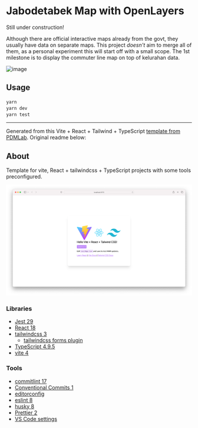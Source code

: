 # Jabodetabek Map with OpenLayers

Still under construction!

Although there are official interactive maps already from the govt, they usually have data on separate maps. This project _doesn't_ aim to merge all of them, as a personal experiment this will start off with a small scope. The 1st milestone is to display the commuter line map on top of kelurahan data.

![image](https://user-images.githubusercontent.com/12206156/234661366-cbd97603-89d2-4421-9c8b-6b45cc763364.png)

## Usage

```bash
yarn
yarn dev
yarn test
```

---

Generated from this Vite + React + Tailwind + TypeScript [template from PDMLab](https://github.com/PDMLab/vite-react-typescript-tailwind-starter). Original readme below:

## About

Template for vite, React + tailwindcss + TypeScript projects with some tools preconfigured.

![Screenshot](assets/screenshot.png)

### Libraries

- [Jest 29](https://jestjs.io/)
- [React 18](https://reactjs.org/)
- [tailwindcss 3](https://tailwindcss.com/)
  - [tailwindcss forms plugin](https://tailwindcss-forms.vercel.app/)
- [TypeScript 4.9.5](https://www.typescriptlang.org/)
- [vite 4](https://vitejs.dev/)

### Tools

- [commitlint 17](https://commitlint.js.org)
- [Conventional Commits 1](https://www.conventionalcommits.org)
- [editorconfig](https://editorconfig.org/)
- [eslint 8](https://eslint.org/)
- [husky 8](https://typicode.github.io/husky/#/)
- [Prettier 2](https://prettier.io/)
- [VS Code settings](https://code.visualstudio.com/)

